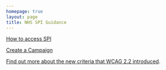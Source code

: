 ```yaml
---
homepage: true
layout: page
title: NHS SPI Guidance
---
```


[How to access SPI](/how-to-access-spi)

[Create a Campaign](/create-a-campaign)

[Find out more about the new criteria that WCAG 2.2 introduced](https://service-manual.nhs.uk/accessibility/new-criteria-in-wcag-2-2).